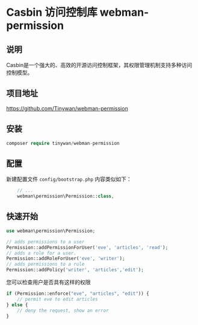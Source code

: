 # Casbin 访问控制库 webman-permission

## 说明

Casbin是一个强大的、高效的开源访问控制框架，其权限管理机制支持多种访问控制模型。
  
## 项目地址

https://github.com/Tinywan/webman-permission
  
## 安装
 
```php
composer require tinywan/webman-permission
```
  
## 配置

新建配置文件 `config/bootstrap.php` 内容类似如下：
  
```php
    // ...
    webman\permission\Permission::class,
```

## 快速开始

```php
use webman\permission\Permission;

// adds permissions to a user
Permission::addPermissionForUser('eve', 'articles', 'read');
// adds a role for a user.
Permission::addRoleForUser('eve', 'writer');
// adds permissions to a rule
Permission::addPolicy('writer', 'articles','edit');
```

您可以检查用户是否具有这样的权限

```php
if (Permission::enforce("eve", "articles", "edit")) {
    // permit eve to edit articles
} else {
    // deny the request, show an error
}
````


